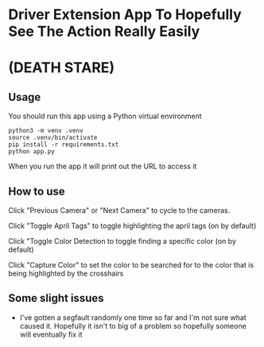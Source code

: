# Driver Extension App To Hopefully  See The Action Really Easily 
# (DEATH STARE)

## Usage

You should run this app using a Python virtual environment
```
python3 -m venv .venv
source .venv/bin/activate
pip install -r requirements.txt
python app.py
```

When you run the app it will print out the URL to access it

## How to use
Click "Previous Camera" or "Next Camera" to cycle to the cameras.

Click "Toggle April Tags" to toggle highlighting the april tags (on by default)

Click "Toggle Color Detection to toggle finding a specific color (on by default)

Click "Capture Color" to set the color to be searched for to the color that is being
highlighted by the crosshairs

## Some slight issues
- I've gotten a segfault randomly one time so far and I'm not sure what caused it. Hopefully it isn't to big of a problem so hopefully someone will eventually fix it

